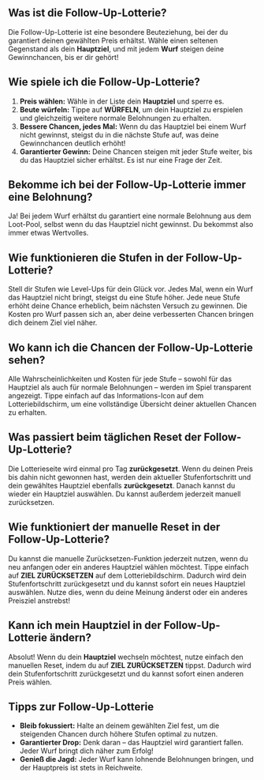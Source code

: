## Was ist die Follow-Up-Lotterie?
Die Follow-Up-Lotterie ist eine besondere Beuteziehung, bei der du garantiert deinen gewählten Preis erhältst. Wähle einen seltenen Gegenstand als dein **Hauptziel**, und mit jedem **Wurf** steigen deine Gewinnchancen, bis er dir gehört!

## Wie spiele ich die Follow-Up-Lotterie?
1. **Preis wählen:** Wähle in der Liste dein **Hauptziel** und sperre es.
2. **Beute würfeln:** Tippe auf **WÜRFELN**, um dein Hauptziel zu erspielen und gleichzeitig weitere normale Belohnungen zu erhalten.
3. **Bessere Chancen, jedes Mal:** Wenn du das Hauptziel bei einem Wurf nicht gewinnst, steigst du in die nächste Stufe auf, was deine Gewinnchancen deutlich erhöht!
4. **Garantierter Gewinn:** Deine Chancen steigen mit jeder Stufe weiter, bis du das Hauptziel sicher erhältst. Es ist nur eine Frage der Zeit.

## Bekomme ich bei der Follow-Up-Lotterie immer eine Belohnung?
Ja! Bei jedem Wurf erhältst du garantiert eine normale Belohnung aus dem Loot-Pool, selbst wenn du das Hauptziel nicht gewinnst. Du bekommst also immer etwas Wertvolles.

## Wie funktionieren die Stufen in der Follow-Up-Lotterie?
Stell dir Stufen wie Level-Ups für dein Glück vor. Jedes Mal, wenn ein Wurf das Hauptziel nicht bringt, steigst du eine Stufe höher. Jede neue Stufe erhöht deine Chance erheblich, beim nächsten Versuch zu gewinnen. Die Kosten pro Wurf passen sich an, aber deine verbesserten Chancen bringen dich deinem Ziel viel näher.

## Wo kann ich die Chancen der Follow-Up-Lotterie sehen?
Alle Wahrscheinlichkeiten und Kosten für jede Stufe – sowohl für das Hauptziel als auch für normale Belohnungen – werden im Spiel transparent angezeigt. Tippe einfach auf das Informations-Icon auf dem Lotteriebildschirm, um eine vollständige Übersicht deiner aktuellen Chancen zu erhalten.

## Was passiert beim täglichen Reset der Follow-Up-Lotterie?
Die Lotterieseite wird einmal pro Tag **zurückgesetzt**. Wenn du deinen Preis bis dahin nicht gewonnen hast, werden dein aktueller Stufenfortschritt und dein gewähltes Hauptziel ebenfalls **zurückgesetzt**. Danach kannst du wieder ein Hauptziel auswählen. Du kannst außerdem jederzeit manuell zurücksetzen.

## Wie funktioniert der manuelle Reset in der Follow-Up-Lotterie?
Du kannst die manuelle Zurücksetzen-Funktion jederzeit nutzen, wenn du neu anfangen oder ein anderes Hauptziel wählen möchtest. Tippe einfach auf **ZIEL ZURÜCKSETZEN** auf dem Lotteriebildschirm. Dadurch wird dein Stufenfortschritt zurückgesetzt und du kannst sofort ein neues Hauptziel auswählen. Nutze dies, wenn du deine Meinung änderst oder ein anderes Preisziel anstrebst!

## Kann ich mein Hauptziel in der Follow-Up-Lotterie ändern?
Absolut! Wenn du dein **Hauptziel** wechseln möchtest, nutze einfach den manuellen Reset, indem du auf **ZIEL ZURÜCKSETZEN** tippst. Dadurch wird dein Stufenfortschritt zurückgesetzt und du kannst sofort einen anderen Preis wählen.

## Tipps zur Follow-Up-Lotterie
- **Bleib fokussiert:** Halte an deinem gewählten Ziel fest, um die steigenden Chancen durch höhere Stufen optimal zu nutzen.
- **Garantierter Drop:** Denk daran – das Hauptziel wird garantiert fallen. Jeder Wurf bringt dich näher zum Erfolg!
- **Genieß die Jagd:** Jeder Wurf kann lohnende Belohnungen bringen, und der Hauptpreis ist stets in Reichweite. 